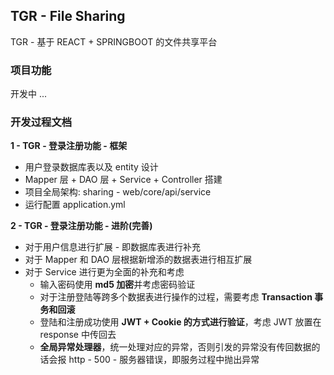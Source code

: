 ## TGR - File Sharing

TGR - 基于 REACT + SPRINGBOOT 的文件共享平台

### 项目功能

开发中 ...

### 开发过程文档

**1 - TGR - 登录注册功能 - 框架**

+ 用户登录数据库表以及 entity 设计
+ Mapper 层 + DAO 层 + Service + Controller 搭建
+ 项目全局架构: sharing - web/core/api/service
+ 运行配置 application.yml

**2 - TGR - 登录注册功能 - 进阶(完善)**

+ 对于用户信息进行扩展 - 即数据库表进行补充
+ 对于 Mapper 和 DAO 层根据新增添的数据表进行相互扩展
+ 对于 Service 进行更为全面的补充和考虑
  + 输入密码使用 **md5 加密**并考虑密码验证
  + 对于注册登陆等跨多个数据表进行操作的过程，需要考虑 **Transaction 事务和回滚**
  + 登陆和注册成功使用 **JWT + Cookie 的方式进行验证**，考虑 JWT 放置在 response 中传回去
  + **全局异常处理器**，统一处理对应的异常，否则引发的异常没有传回数据的话会报 http - 500 - 服务器错误，即服务过程中抛出异常